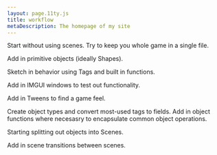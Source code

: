 ```yaml
---
layout: page.11ty.js
title: workflow
metaDescription: The homepage of my site
---
```


Start without using scenes. Try to keep you whole game in a single file.

Add in primitive objects (ideally Shapes).

Sketch in behavior using Tags and built in functions.

Add in IMGUI windows to test out functionality.

Add in Tweens to find a game feel.

Create object types and convert most-used tags to fields. Add in object functions where necesasry to encapsulate common object operations.

Starting splitting out objects into Scenes.

Add in scene transitions between scenes.